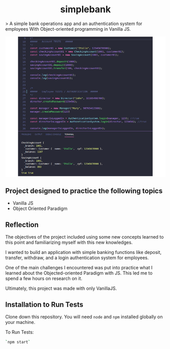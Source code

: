 <h1 style="text-align: center;"> simplebank </h1>
> A simple bank operations app and an authentication system for employees With Object-oriented programming in Vanilla JS.


![screenshot](screenshot.png)


## Project designed to practice the following topics
* Vanilla JS
* Object Oriented Paradigm



## Reflection

The objectives of the project included using some new concepts learned to this point and familiarizing myself with this new knowledges.

I wanted to build an application with simple banking functions Iike deposit, transfer, withdraw, and a login authentication system for employees.

One of the main challenges I encountered was put into practice what I learned about the Objected-oriented Paradigm with JS. This led me to spend a few hours on research on it.

Ultimately, this project was made with only VanillaJS.



## Installation to Run Tests
Clone down this repository. You will need `node` and `npm` installed globally on your machine.  

To Run Tests:  
```sh
`npm start`  
```

